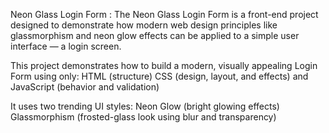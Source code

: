 Neon Glass Login Form :
                      The Neon Glass Login Form is a front-end project designed to demonstrate how modern web design principles like glassmorphism and neon glow effects
                      can be applied to a simple user interface — a login screen.
                      
This project demonstrates how to build a modern, visually appealing Login Form using only: 
                      HTML (structure)
                      CSS (design, layout, and effects) and 
                      JavaScript (behavior and validation)

It uses two trending UI styles:
                      Neon Glow (bright glowing effects)
                      Glassmorphism (frosted-glass look using blur and transparency)

